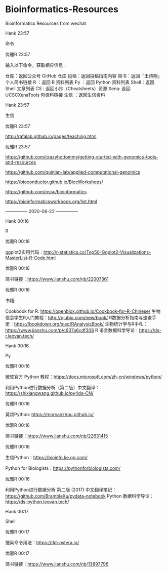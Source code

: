 # Bioinformatics-Resources
Bioinformatics Resources from wechat

Hank 23:57

命令

优雅R 23:57

输入以下命令，获取相应信息：

仓库：返回公众号 GitHub 仓库
投稿：返回投稿指南内容
简书：返回「王诗翔」个人简书链接
R ：返回 R 资料列表
Py ：返回 Python 资料列表
Shell：返回 Shell 文章列表
CS : 返回小抄（Cheatsheets）资源
Xena: 返回 UCSCXenaTools 包资料链接
生信 ：返回生信资料

Hank 23:57

生信

优雅R 23:57

http://rafalab.github.io/pages/teaching.html

优雅R 23:57

https://github.com/crazyhottommy/getting-started-with-genomics-tools-and-resources

https://github.com/quinlan-lab/applied-computational-genomics

https://bioconductor.github.io/BiocWorkshops/

https://github.com/ossu/bioinformatics

https://bioinformaticsworkbook.org/list.html



————— 2020-06-22 —————

Hank 00:16

R

优雅R 00:16

ggplot2实用代码：http://r-statistics.co/Top50-Ggplot2-Visualizations-MasterList-R-Code.html

优雅R 00:16

简书链接：https://www.jianshu.com/nb/22007361

优雅R 00:16

书籍:

Cookbook for R: https://openbiox.github.io/Cookbook-for-R-Chinese/
生物信息学生R入门教程：http://qiubio.com/new/book/
R数据分析指南与速查手册：https://bookdown.org/xiao/RAnalysisBook/
生物统计学与R手札：https://www.jianshu.com/p/c637a6cdf308
R 语言数据科学导论：https://ds-r.leovan.tech/

Hank 00:16

Py

优雅R 00:16

微软官方 Python 教程：https://docs.microsoft.com/zh-cn/windows/python/

利用Python进行数据分析（第二版）中文翻译：https://shixiangwang.github.io/py4ds-CN/

优雅R 00:16

莫烦Python: https://morvanzhou.github.io/

优雅R 00:16

简书链接：https://www.jianshu.com/nb/22631415

优雅R 00:16

生信Python：https://bioinfo.ke.qq.com/

Python for Biologists：https://pythonforbiologists.com/

优雅R 00:16

利用Python进行数据分析 第二版 (2017) 中文翻译笔记：https://github.com/BrambleXu/pydata-notebook
Python 数据科学导论：https://ds-python.leovan.tech/

Hank 00:17

Shell

优雅R 00:17

搜索命令用法：https://tldr.ostera.io/

优雅R 00:17

简书链接：https://www.jianshu.com/nb/13897796
